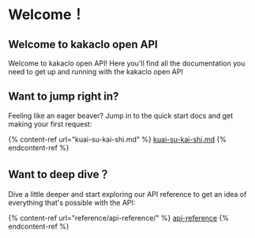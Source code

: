 # Welcome！

## ​Welcome to kakaclo open API

​Welcome to kakaclo open API! Here you'll find all the documentation you need to get up and running with the kakaclo open API

## Want to jump right in?

Feeling like an eager beaver? Jump in to the quick start docs and get making your first request:

{% content-ref url="kuai-su-kai-shi.md" %}
[kuai-su-kai-shi.md](kuai-su-kai-shi.md)
{% endcontent-ref %}

## Want to deep dive？

Dive a little deeper and start exploring our API reference to get an idea of everything that's possible with the API:

{% content-ref url="reference/api-reference/" %}
[api-reference](reference/api-reference/)
{% endcontent-ref %}
